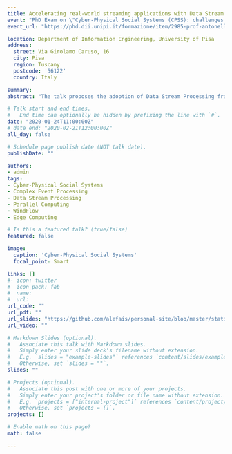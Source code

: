 ```yaml
---
title: Accelerating real-world streaming applications with Data Stream Processing frameworks
event: "PhD Exam on \"Cyber-Physical Social Systems (CPSS): challenges and new research directions\""
event_url: "https://phd.dii.unipi.it/formazione/item/2985-prof-antonella-longo-university-of-salento-italy-on-cyber-physical-social-systems-cpsss-challenges-and-new-research-directions-,-janaury-2020.html?highlight=WyJjcHNzIl0="

location: Department of Information Engineering, University of Pisa
address:
  street: Via Girolamo Caruso, 16
  city: Pisa
  region: Tuscany
  postcode: '56122'
  country: Italy

summary: 
abstract: "The talk proposes the adoption of Data Stream Processing frameworks (Storm, Flink, WindFlow, ...) to perform real-time processing in Cyber-Physical Social Systems (e.g. Complex Event Processing). The idea is to improve performance (bandwidth and latency) by exploiting edge resources to parallelize the computation. Proper heuristics are required to find the optimal allocation of the operators of a streaming application onto the graph of edge nodes."

# Talk start and end times.
#   End time can optionally be hidden by prefixing the line with `#`.
date: "2020-01-24T11:00:00Z"
# date_end: "2020-02-21T12:00:00Z"
all_day: false

# Schedule page publish date (NOT talk date).
publishDate: ""

authors: 
- admin
tags: 
- Cyber-Physical Social Systems
- Complex Event Processing
- Data Stream Processing
- Parallel Computing
- WindFlow
- Edge Computing

# Is this a featured talk? (true/false)
featured: false

image:
  caption: 'Cyber-Physical Social Systems'
  focal_point: Smart

links: []
#- icon: twitter
#  icon_pack: fab
#  name: 
#  url: 
url_code: ""
url_pdf: ""
url_slides: "https://github.com/alefais/personal-site/blob/master/static/presentations/phdcourse-cpss.pdf"
url_video: ""

# Markdown Slides (optional).
#   Associate this talk with Markdown slides.
#   Simply enter your slide deck's filename without extension.
#   E.g. `slides = "example-slides"` references `content/slides/example-slides.md`.
#   Otherwise, set `slides = ""`.
slides: ""

# Projects (optional).
#   Associate this post with one or more of your projects.
#   Simply enter your project's folder or file name without extension.
#   E.g. `projects = ["internal-project"]` references `content/project/deep-learning/index.md`.
#   Otherwise, set `projects = []`.
projects: []

# Enable math on this page?
math: false

---
```

